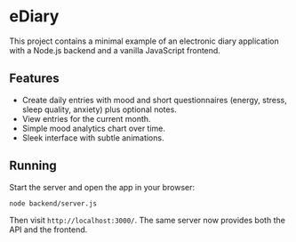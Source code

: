 # eDiary

This project contains a minimal example of an electronic diary application with a Node.js backend and a vanilla JavaScript frontend.

## Features
- Create daily entries with mood and short questionnaires (energy, stress, sleep quality, anxiety) plus optional notes.
- View entries for the current month.
- Simple mood analytics chart over time.
- Sleek interface with subtle animations.

## Running
Start the server and open the app in your browser:
```bash
node backend/server.js
```
Then visit `http://localhost:3000/`. The same server now provides both the API and the frontend.
